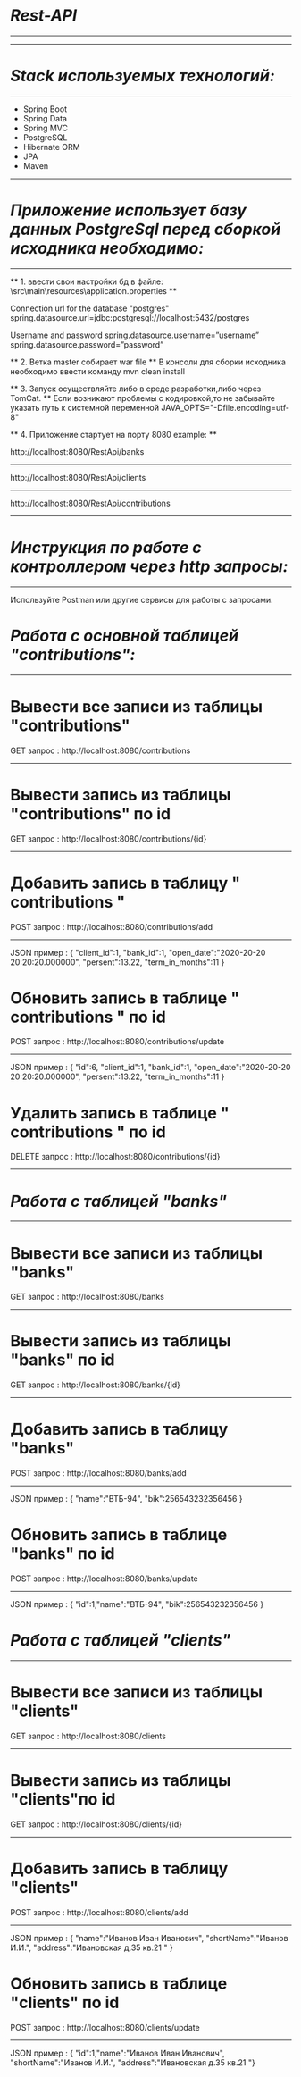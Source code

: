 # ***Rest-API***
-----------------------------------
-----------------------------------
# ***Stack используемых технологий:***
-----------------------------------
- Spring Boot
- Spring Data
- Spring MVC
- PostgreSQL
- Hibernate ORM
- JPA
- Maven
***
# 
# 
# 
# 
# 
# ***Приложение использует базу данных PostgreSql перед сборкой исходника необходимо:***
-----------------------------------

** 1. ввести свои настройки бд в файле: \src\main\resources\application.properties **

Connection url for the database "postgres" spring.datasource.url=jdbc:postgresql://localhost:5432/postgres

Username and password spring.datasource.username=”username” spring.datasource.password=”password”

** 2. Ветка master собирает war file **
В консоли для сборки исходника необходимо ввести команду mvn clean install

** 3. Запуск осуществляйте либо в среде разработки,либо через TomCat. **
Если возникают проблемы с кодировкой,то не забывайте указать путь к системной переменной JAVA_OPTS="-Dfile.encoding=utf-8"

** 4. Приложение стартует на порту 8080 example: **

http://localhost:8080/RestApi/banks
***
http://localhost:8080/RestApi/clients
***
http://localhost:8080/RestApi/contributions
***
# 
# 
# 
# 
# ***Инструкция по работе с контроллером через http запросы:***
-----------------------------------
Используйте Postman или другие сервисы для работы с запросами.
# 
# ***Работа с основной таблицей "contributions":***
-----------------------------------
# 
# Вывести все записи из таблицы "contributions"
GET запрос : http://localhost:8080/contributions
***
# 
# Вывести запись из таблицы "contributions" по id
GET запрос : http://localhost:8080/contributions/{id}
***
# 
# Добавить запись в таблицу " contributions " 
POST запрос : http://localhost:8080/contributions/add
***
JSON пример : {
 "client_id":1,
 "bank_id":1,
 "open_date":"2020-20-20 20:20:20.000000",
 "persent":13.22,
 "term_in_months":11
 }
# 
# Обновить запись в таблице " contributions "  по id
POST запрос : http://localhost:8080/contributions/update
***
JSON пример : {
 "id":6,
 "client_id":1,
 "bank_id":1,
 "open_date":"2020-20-20 20:20:20.000000",
 "persent":13.22,
 "term_in_months":11
 }
# 
# Удалить запись в таблице " contributions "  по id
DELETE запрос : http://localhost:8080/contributions/{id}
***
# 
# 
# ***Работа с таблицей "banks"***
-----------------------------------
# 
# Вывести все записи из таблицы "banks"
GET запрос : http://localhost:8080/banks
***
# 
# Вывести запись из таблицы "banks" по id
GET запрос : http://localhost:8080/banks/{id}
***
# 
# Добавить запись в таблицу "banks" 
POST запрос : http://localhost:8080/banks/add
***
JSON пример : {
 "name":"ВТБ-94",
 "bik":256543232356456
 }
# 
# Обновить запись в таблице "banks" по id
POST запрос : http://localhost:8080/banks/update
***
JSON пример : {
 "id":1,"name":"ВТБ-94",
 "bik":256543232356456
 }
# 
# 
# ***Работа с таблицей "clients"***
-----------------------------------
# 
# Вывести все записи из таблицы "clients"
GET запрос : http://localhost:8080/clients
***
# 
# Вывести запись из таблицы "clients"по id
GET запрос : http://localhost:8080/clients/{id}
***
# 
# Добавить запись в таблицу "clients" 
POST запрос : http://localhost:8080/clients/add
***
JSON пример : {
 "name":"Иванов Иван Иванович",
 "shortName":"Иванов И.И.",
 "address":"Ивановская д.35 кв.21 "
 }
# 
# Обновить запись в таблице "clients"  по id
POST запрос : http://localhost:8080/clients/update
***
JSON пример : {
 "id":1,"name":"Иванов Иван Иванович",
 "shortName":"Иванов И.И.",
 "address":"Ивановская д.35 кв.21 "}
 
